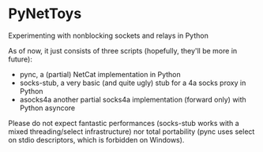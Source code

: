 # PyNetToys
Experimenting with nonblocking sockets and relays in Python

As of now, it just consists of three scripts (hopefully, they'll be more in future):

 - pync, a (partial) NetCat implementation in Python
 - socks-stub, a very basic (and quite ugly) stub for a 4a socks proxy in Python
 - asocks4a another partial socks4a implementation (forward only) with Python asyncore

Please do not expect fantastic performances (socks-stub works with a mixed
threading/select infrastructure) nor total portability (pync uses select on 
stdio descriptors, which is forbidden on Windows).
